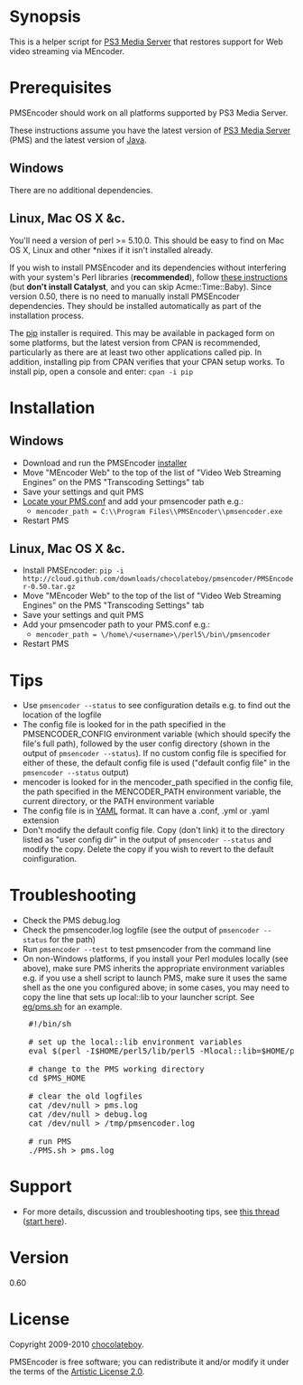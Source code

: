 # Synopsis

This is a helper script for [PS3 Media Server](http://code.google.com/p/ps3mediaserver/) that restores support for Web video streaming via MEncoder.

# Prerequisites

PMSEncoder should work on all platforms supported by PS3 Media Server.

These instructions assume you have the latest version of [PS3 Media Server](http://ps3mediaserver.org/forum/viewtopic.php?f=2&t=3217) (PMS) and the latest version of [Java](http://www.java.com/en/download/index.jsp).

## Windows

There are no additional dependencies.

## Linux, Mac OS X &c.

You'll need a version of perl >= 5.10.0. This should be easy to find on Mac OS X, Linux and other *nixes if it isn't installed already.

If you wish to install PMSEncoder and its dependencies without interfering with your system's Perl libraries (**recommended**), follow [these instructions](http://perl.jonallen.info/writing/articles/install-perl-modules-without-root) (but **don't install Catalyst**, and you can skip Acme::Time::Baby). Since version 0.50, there is no need to manually install PMSEncoder dependencies. They should be installed automatically as part of the installation process.

The [pip](http://search.cpan.org/perldoc?pip) installer is required. This may be available in packaged form on some platforms, but the latest version from CPAN is recommended, particularly as there are at least two other applications called pip. In addition, installing pip from CPAN verifies that your CPAN setup works. To install pip, open a console and enter: `cpan -i pip`

# Installation

## Windows

* Download and run the PMSEncoder [installer](http://cloud.github.com/downloads/chocolateboy/pmsencoder/PMSEncoder-0.50.exe)
* Move "MEncoder Web" to the top of the list of "Video Web Streaming Engines" on the PMS "Transcoding Settings" tab
* Save your settings and quit PMS
* [Locate your PMS.conf](http://ps3mediaserver.org/forum/viewtopic.php?f=2&t=5301) and add your pmsencoder path e.g.:
  * `mencoder_path = C:\\Program Files\\PMSEncoder\\pmsencoder.exe`
* Restart PMS

## Linux, Mac OS X &c.

* Install PMSEncoder: `pip -i http://cloud.github.com/downloads/chocolateboy/pmsencoder/PMSEncoder-0.50.tar.gz`
* Move "MEncoder Web" to the top of the list of "Video Web Streaming Engines" on the PMS "Transcoding Settings" tab
* Save your settings and quit PMS
* Add your pmsencoder path to your PMS.conf e.g.:
  * `mencoder_path = \/home\/<username>\/perl5\/bin\/pmsencoder`
* Restart PMS

# Tips
* Use `pmsencoder --status` to see configuration details e.g. to find out the location of the logfile
* The config file is looked for in the path specified in the PMSENCODER_CONFIG environment variable (which should specify the file's full path), followed by the user config directory (shown in the output of `pmsencoder --status`). If no custom config file is specified for either of these, the default config file is used ("default config file" in the `pmsencoder --status` output)
* mencoder is looked for in the mencoder_path specified in the config file, the path specified in the MENCODER_PATH environment variable, the current directory, or the PATH environment variable
* The config file is in [YAML](http://en.wikipedia.org/wiki/YAML) format. It can have a .conf, .yml or .yaml extension
* Don't modify the default config file. Copy (don't link) it to the directory listed as "user config dir" in the output of `pmsencoder --status` and modify the copy. Delete the copy if you wish to revert to the default coinfiguration.

# Troubleshooting
* Check the PMS debug.log
* Check the pmsencoder.log logfile (see the output of `pmsencoder --status` for the path)
* Run `pmsencoder --test` to test pmsencoder from the command line
* On non-Windows platforms, if you install your Perl modules locally (see above), make sure PMS inherits the appropriate environment variables e.g. if you use a shell script to launch PMS, make sure it uses the same shell as the one you configured above; in some cases, you may need to copy the line that sets up local::lib to your launcher script. See [eg/pms.sh](http://github.com/chocolateboy/ps3mencoder/tree/master/eg/pms) for an example.

<pre>
    #!/bin/sh
    
    # set up the local::lib environment variables
    eval $(perl -I$HOME/perl5/lib/perl5 -Mlocal::lib=$HOME/perl5)
    
    # change to the PMS working directory
    cd $PMS_HOME

    # clear the old logfiles
    cat /dev/null > pms.log
    cat /dev/null > debug.log
    cat /dev/null > /tmp/pmsencoder.log

    # run PMS
    ./PMS.sh > pms.log
</pre>

# Support

* For more details, discussion and troubleshooting tips, see [this thread](http://ps3mediaserver.org/forum/viewtopic.php?f=6&t=5002) ([start here](http://ps3mediaserver.org/forum/viewtopic.php?f=6&t=5002#p22479)).

# Version

0.60

# License

Copyright 2009-2010 [chocolateboy](mailto:chocolate@cpan.org).

PMSEncoder is free software; you can redistribute it and/or modify it under the terms of the [Artistic License 2.0](http://www.opensource.org/licenses/artistic-license-2.0.php).
